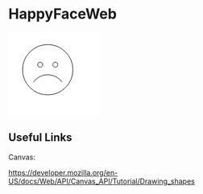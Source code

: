 # HappyFaceWeb

![alt tag](https://raw.githubusercontent.com/jasoncbautista/HappyFaceWeb/master/images/sadFace.png)



## Useful Links

Canvas:

https://developer.mozilla.org/en-US/docs/Web/API/Canvas_API/Tutorial/Drawing_shapes



